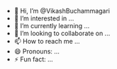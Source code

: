 - 👋 Hi, I’m @VikashBuchammagari
- 👀 I’m interested in ...
- 🌱 I’m currently learning ...
- 💞️ I’m looking to collaborate on ...
- 📫 How to reach me ...
- 😄 Pronouns: ...
- ⚡ Fun fact: ...

<!---
VikashBuchammagari/VikashBuchammagari is a ✨ special ✨ repository because its `README.md` (this file) appears on your GitHub profile.
You can click the Preview link to take a look at your changes.
--->
